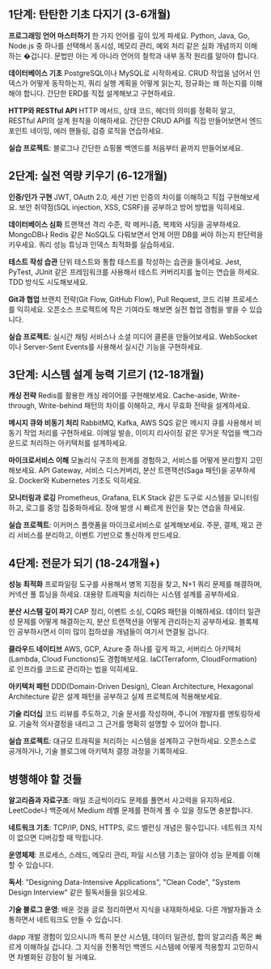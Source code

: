 ## 1단계: 탄탄한 기초 다지기 (3-6개월)

**프로그래밍 언어 마스터하기** 한 가지 언어를 깊이 있게 파세요. Python, Java, Go, Node.js 중 하나를 선택해서 동시성, 메모리 관리, 예외 처리 같은 심화 개념까지 이해하는 �겁니다. 문법만 아는 게 아니라 언어의 철학과 내부 동작 원리를 알아야 합니다.

**데이터베이스 기초** PostgreSQL이나 MySQL로 시작하세요. CRUD 작업을 넘어서 인덱스가 어떻게 동작하는지, 쿼리 실행 계획을 어떻게 읽는지, 정규화는 왜 하는지를 이해해야 합니다. 간단한 ERD를 직접 설계해보고 구현하세요.

**HTTP와 RESTful API** HTTP 메서드, 상태 코드, 헤더의 의미를 정확히 알고, RESTful API의 설계 원칙을 이해하세요. 간단한 CRUD API를 직접 만들어보면서 엔드포인트 네이밍, 에러 핸들링, 검증 로직을 연습하세요.

**실습 프로젝트**: 블로그나 간단한 쇼핑몰 백엔드를 처음부터 끝까지 만들어보세요.

## 2단계: 실전 역량 키우기 (6-12개월)

**인증/인가 구현** JWT, OAuth 2.0, 세션 기반 인증의 차이를 이해하고 직접 구현해보세요. 보안 취약점(SQL injection, XSS, CSRF)을 공부하고 방어 방법을 익히세요.

**데이터베이스 심화** 트랜잭션 격리 수준, 락 메커니즘, 복제와 샤딩을 공부하세요. MongoDB나 Redis 같은 NoSQL도 다뤄보면서 언제 어떤 DB를 써야 하는지 판단력을 키우세요. 쿼리 성능 튜닝과 인덱스 최적화를 실습하세요.

**테스트 작성 습관** 단위 테스트와 통합 테스트를 작성하는 습관을 들이세요. Jest, PyTest, JUnit 같은 프레임워크를 사용해서 테스트 커버리지를 높이는 연습을 하세요. TDD 방식도 시도해보세요.

**Git과 협업** 브랜치 전략(Git Flow, GitHub Flow), Pull Request, 코드 리뷰 프로세스를 익히세요. 오픈소스 프로젝트에 작은 기여라도 해보면 실전 협업 경험을 쌓을 수 있습니다.

**실습 프로젝트**: 실시간 채팅 서비스나 소셜 미디어 클론을 만들어보세요. WebSocket이나 Server-Sent Events를 사용해서 실시간 기능을 구현하세요.

## 3단계: 시스템 설계 능력 기르기 (12-18개월)

**캐싱 전략** Redis를 활용한 캐싱 레이어를 구현해보세요. Cache-aside, Write-through, Write-behind 패턴의 차이를 이해하고, 캐시 무효화 전략을 설계하세요.

**메시지 큐와 비동기 처리** RabbitMQ, Kafka, AWS SQS 같은 메시지 큐를 사용해서 비동기 작업 처리를 구현하세요. 이메일 발송, 이미지 리사이징 같은 무거운 작업을 백그라운드로 처리하는 아키텍처를 설계하세요.

**마이크로서비스 이해** 모놀리식 구조의 한계를 경험하고, 서비스를 어떻게 분리할지 고민해보세요. API Gateway, 서비스 디스커버리, 분산 트랜잭션(Saga 패턴)을 공부하세요. Docker와 Kubernetes 기초도 익히세요.

**모니터링과 로깅** Prometheus, Grafana, ELK Stack 같은 도구로 시스템을 모니터링하고, 로그를 중앙 집중화하세요. 장애 발생 시 빠르게 원인을 찾는 연습을 하세요.

**실습 프로젝트**: 이커머스 플랫폼을 마이크로서비스로 설계해보세요. 주문, 결제, 재고 관리 서비스를 분리하고, 이벤트 기반으로 통신하게 만드세요.

## 4단계: 전문가 되기 (18-24개월+)

**성능 최적화** 프로파일링 도구를 사용해서 병목 지점을 찾고, N+1 쿼리 문제를 해결하며, 커넥션 풀 튜닝을 하세요. 대용량 트래픽을 처리하는 시스템 설계를 공부하세요.

**분산 시스템 깊이 파기** CAP 정리, 이벤트 소싱, CQRS 패턴을 이해하세요. 데이터 일관성 문제를 어떻게 해결하는지, 분산 트랜잭션을 어떻게 관리하는지 공부하세요. 블록체인 공부하시면서 이미 많이 접하셨을 개념들이 여기서 연결될 겁니다.

**클라우드 네이티브** AWS, GCP, Azure 중 하나를 깊게 파고, 서버리스 아키텍처(Lambda, Cloud Functions)도 경험해보세요. IaC(Terraform, CloudFormation)로 인프라를 코드로 관리하는 법을 익히세요.

**아키텍처 패턴** DDD(Domain-Driven Design), Clean Architecture, Hexagonal Architecture 같은 설계 패턴을 공부하고 실제 프로젝트에 적용해보세요.

**기술 리더십** 코드 리뷰를 주도하고, 기술 문서를 작성하며, 주니어 개발자를 멘토링하세요. 기술적 의사결정을 내리고 그 근거를 명확히 설명할 수 있어야 합니다.

**실습 프로젝트**: 대규모 트래픽을 처리하는 시스템을 설계하고 구현하세요. 오픈소스로 공개하거나, 기술 블로그에 아키텍처 결정 과정을 기록하세요.

## 병행해야 할 것들

**알고리즘과 자료구조**: 매일 조금씩이라도 문제를 풀면서 사고력을 유지하세요. LeetCode나 백준에서 Medium 레벨 문제를 편하게 풀 수 있을 정도면 충분합니다.

**네트워크 기초**: TCP/IP, DNS, HTTPS, 로드 밸런싱 개념은 필수입니다. 네트워크 지식이 없으면 디버깅할 때 막힙니다.

**운영체제**: 프로세스, 스레드, 메모리 관리, 파일 시스템 기초는 알아야 성능 문제를 이해할 수 있습니다.

**독서**: "Designing Data-Intensive Applications", "Clean Code", "System Design Interview" 같은 필독서들을 읽으세요.

**기술 블로그 운영**: 배운 것을 글로 정리하면서 지식을 내재화하세요. 다른 개발자들과 소통하면서 네트워크도 만들 수 있습니다.

dapp 개발 경험이 있으시니까 특히 분산 시스템, 데이터 일관성, 합의 알고리즘 쪽은 빠르게 이해하실 겁니다. 그 지식을 전통적인 백엔드 시스템에 어떻게 적용할지 고민하시면 차별화된 강점이 될 거예요.